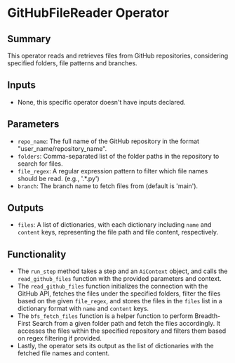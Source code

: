 # GitHubFileReader Operator

## Summary

This operator reads and retrieves files from GitHub repositories, considering specified folders, file patterns and branches.

## Inputs

- None, this specific operator doesn't have inputs declared.

## Parameters

- `repo_name`: The full name of the GitHub repository in the format "user_name/repository_name".
- `folders`: Comma-separated list of the folder paths in the repository to search for files.
- `file_regex`: A regular expression pattern to filter which file names should be read. (e.g., '.*\.py')
- `branch`: The branch name to fetch files from (default is 'main').

## Outputs

- `files`: A list of dictionaries, with each dictionary including `name` and `content` keys, representing the file path and file content, respectively.

## Functionality

- The `run_step` method takes a step and an `AiContext` object, and calls the `read_github_files` function with the provided parameters and context.
- The `read_github_files` function initializes the connection with the GitHub API, fetches the files under the specified folders, filter the files based on the given `file_regex`, and stores the files in the `files` list in a dictionary format with `name` and `content` keys.
- The `bfs_fetch_files` function is a helper function to perform Breadth-First Search from a given folder path and fetch the files accordingly. It accesses the files within the specified repository and filters them based on regex filtering if provided.
- Lastly, the operator sets its output as the list of dictionaries with the fetched file names and content.